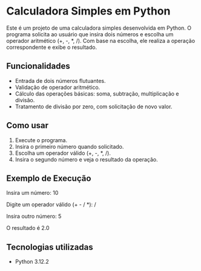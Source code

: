 # Calculadora Simples em Python

Este é um projeto de uma calculadora simples desenvolvida em Python. O programa solicita ao usuário que insira dois números e escolha um operador aritmético (+, -, *, /). Com base na escolha, ele realiza a operação correspondente e exibe o resultado.

## Funcionalidades

- Entrada de dois números flutuantes.
- Validação de operador aritmético.
- Cálculo das operações básicas: soma, subtração, multiplicação e divisão.
- Tratamento de divisão por zero, com solicitação de novo valor.

## Como usar

1. Execute o programa.
2. Insira o primeiro número quando solicitado.
3. Escolha um operador válido (+, -, *, /).
4. Insira o segundo número e veja o resultado da operação.

## Exemplo de Execução
Insira um número: 10 

Digite um operador válido (+ - / *): / 

Insira outro número: 5 

O resultado é 2.0

## Tecnologias utilizadas

- Python 3.12.2
